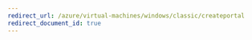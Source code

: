 ```yaml
---
redirect_url: /azure/virtual-machines/windows/classic/createportal
redirect_document_id: true
---
```

